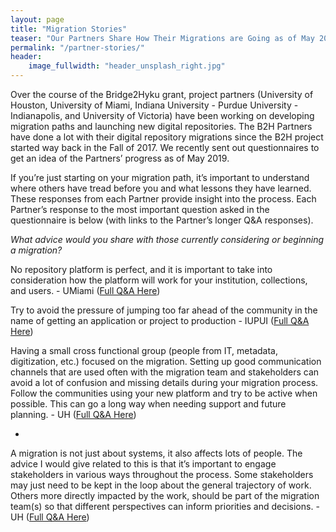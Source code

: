 ```yaml
---
layout: page
title: "Migration Stories"
teaser: "Our Partners Share How Their Migrations are Going as of May 2019"
permalink: "/partner-stories/"
header:
    image_fullwidth: "header_unsplash_right.jpg"
---
```

Over the course of the Bridge2Hyku grant, project partners (University of Houston, University of Miami, Indiana University - Purdue University - Indianapolis, and University of Victoria) have been working on developing migration paths and launching new digital repositories.
The B2H Partners have done a lot with their digital repository migrations since the B2H project started way back in the Fall of 2017. We recently sent out questionnaires to get an idea of the Partners’ progress as of May 2019.   

If you’re just starting on your migration path, it’s important to understand where others have tread before you and what lessons they have learned. These responses from each Partner provide insight into the process.  Each Partner’s response to the most important question asked in the questionnaire is below (with links to the Partner’s longer Q&A responses). 

*What advice would you share with those currently considering or beginning a migration?*

No repository platform is perfect, and it is important to take into consideration how the platform will work for your institution, collections, and users. - UMiami ([Full Q&A Here](/updates/miami-journey/))

Try to avoid the pressure of jumping too far ahead of the community in the name of getting an application or project to production - IUPUI ([Full Q&A Here](/updates/iupui-journey/))

Having a small cross functional group (people from IT, metadata, digitization, etc.) focused on the migration. Setting up good communication channels that are used often with the migration team and stakeholders can avoid a lot of confusion and missing details during your migration process. Follow the communities using your new platform and try to be active when possible. This can go a long way when needing support and future planning. - UH ([Full Q&A Here](/updates/houston-journey/))

+ 

A migration is not just about systems, it also affects lots of people. The advice I would give related to this is that it’s important to engage stakeholders in various ways throughout the process. Some stakeholders may just need to be kept in the loop about the general trajectory of work. Others more directly impacted by the work, should be part of the migration team(s) so that different perspectives can inform priorities and decisions. - UH ([Full Q&A Here](/updates/houston-journey/))
